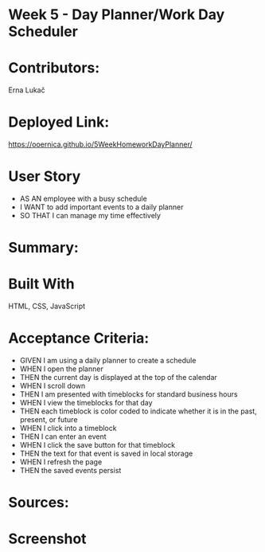 # Week 5 - Day Planner/Work Day Scheduler

# Contributors:
Erna Lukač

# Deployed Link:
https://ooernica.github.io/5WeekHomeworkDayPlanner/

# User Story
- AS AN employee with a busy schedule
- I WANT to add important events to a daily planner
- SO THAT I can manage my time effectively

# Summary:

# Built With 

HTML, CSS, JavaScript

# Acceptance Criteria:
- GIVEN I am using a daily planner to create a schedule
- WHEN I open the planner
- THEN the current day is displayed at the top of the calendar
- WHEN I scroll down
- THEN I am presented with timeblocks for standard business hours
- WHEN I view the timeblocks for that day
- THEN each timeblock is color coded to indicate whether it is in the past, present, or future
- WHEN I click into a timeblock
- THEN I can enter an event
- WHEN I click the save button for that timeblock
- THEN the text for that event is saved in local storage
- WHEN I refresh the page
- THEN the saved events persist

# Sources:

# Screenshot
